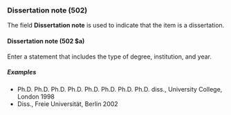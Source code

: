### Dissertation note (502)

The field **Dissertation note** is used to indicate that the item is a dissertation.

#### Dissertation note (502 $a)

Enter a statement that includes the type of degree, institution, and year.

##### Examples

- Ph.D. Ph.D. Ph.D. Ph.D. Ph.D. Ph.D. Ph.D. Ph.D. diss., University College, London 1998
- Diss., Freie Universität, Berlin 2002
